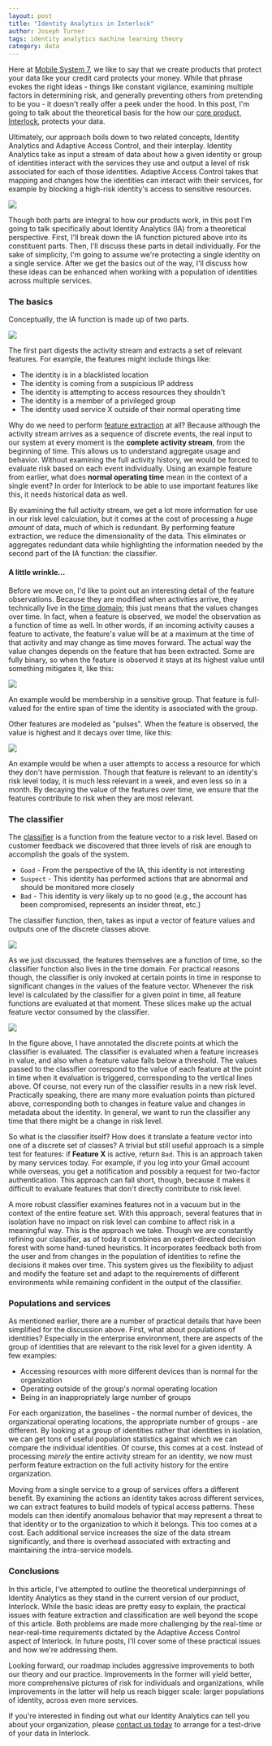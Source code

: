 ```yaml
---
layout: post
title: "Identity Analytics in Interlock"
author: Joseph Turner
tags: identity analytics machine learning theory
category: data
---
```


Here at [Mobile System 7](http://www.mobilesystem7.com/), we like to say that we create products that protect your data like
your credit card protects your money. While that phrase evokes the right
ideas - things like constant vigilance, examining multiple factors in determining risk, and 
generally preventing others from pretending to be you - it doesn't
really offer a peek under the hood. In this post, I'm going to talk
about the theoretical basis for the how our [core product, Interlock](http://www.mobilesystem7.com/interlock/), protects your data.

Ultimately, our approach boils down to two related concepts, Identity Analytics and
Adaptive Access Control, and their interplay. Identity Analytics take as input a stream of data
about how a given identity or group of identities interact with the
services they use and output a level of
risk associated for each of those identities. Adaptive Access Control takes that mapping
and changes how the identities can interact with their services, for
example by blocking a high-risk identity's access to sensitive resources.

<img src='/static/img/overview-ia-aac.png'>

Though both parts are integral to how our products work, in this post I'm going to 
talk specifically about Identity Analytics (IA) from a theoretical perspective. First,
I'll break down the IA function pictured above into its
constituent parts. Then, I'll discuss these parts in detail
individually. For the sake of simplicity, I'm going to assume we're
protecting a single identity on a single service. After we get the basics out of the way,
I'll discuss how these ideas can be enhanced when working with a
population of identities across multiple services.

### The basics

Conceptually, the IA function is made up of two parts.

<img src='/static/img/overview-ia.png'>

The first part digests the activity stream and extracts a set of
relevant features. For example, the features might include things like:

  * The identity is in a blacklisted location
  * The identity is coming from a suspicious IP address
  * The identity is attempting to access resources they shouldn't
  * The identity is a member of a privileged group
  * The identity used service X outside of their normal operating time

Why do we need to perform [feature
extraction](https://en.wikipedia.org/wiki/Feature_extraction) at all?
Because although the activity stream arrives as a sequence of discrete events, the
real input to our system at every moment is the **complete activity
stream**, from the beginning of time. This allows us to
understand aggregate usage and behavior. Without examining the full
activity history, we would be forced to evaluate risk based on each
event individually. Using an example feature from earlier, what does
**normal operating time** mean in the context of a single event? In
order for Interlock to be able to use important features like this, it
needs historical data as well. 

By examining the full activity stream, we get a lot more information for
use in our risk level calculation, but it comes at the cost of
processing a *huge amount* of data, much of which is redundant. By performing
feature extraction, we reduce the dimensionality of the data. This
eliminates or aggregates redundant data while highlighting the
information needed by the second part of the IA function: the classifier.

#### A little wrinkle...

Before we move on, I'd like to point out an interesting detail of the
feature observations. Because they are modified when activities arrive,
they technically live in the [time
domain](http://en.wikipedia.org/wiki/Time_domain); this just means that the values
changes over time. In fact, when a feature is
observed, we model the observation as a function of time as well. In
other words, if an incoming activity causes a feature to activate, the
feature's value will be at a maximum at the time of that activity and
may change as time moves forward. The actual way the
value changes depends on the feature that has been extracted. Some are
fully binary, so when the feature is observed it stays at its highest
value until something mitigates it, like this:

<img src='/static/img/binary-feature.png'>

An example would be membership in a
sensitive group. That feature is full-valued for the entire span of time the identity is associated with the group.

Other features are modeled as "pulses". When the feature is observed,
the value is highest and it decays over time, like this:

<img src='/static/img/pulse-feature.png'>

An example would be when a user attempts to access a resource for which
they don't have permission. Though that feature is relevant to an
identity's risk level today, it is
much less relevant in a week, and even less so in a month. By decaying
the value of the features over time, we ensure that the features
contribute to risk when they are most relevant.

### The classifier

The
[classifier](https://en.wikipedia.org/wiki/Statistical_classification) is a function from the feature vector to a risk level.
Based on customer feedback we
discovered that three levels of risk are enough to accomplish the goals
of the system.

  * `Good` - From the perspective of the IA, this identity is not
    interesting
  * `Suspect` - This identity has performed actions that are abnormal
    and should be monitored more closely
  * `Bad` - This identity is very likely up to no good (e.g., the
    account has been compromised, represents an insider threat, etc.)

The classifier function, then, takes as input a vector of feature values and
outputs one of the discrete classes above.

<img src='/static/img/classifier.png'>

As we just discussed, the features themselves are a function of time, so 
the classifier function also lives in the time domain.
For practical reasons though, the classifier is only invoked
at certain points in time in response to significant changes in the values of the feature vector.
Whenever the risk level is calculated by the classifier for a given point in
time, all feature functions are evaluated at that moment. These slices make up the
actual feature vector consumed by the classifier.

<img src='/static/img/classifier-graphic.png'>

In the figure above, I have annotated the discrete points at which the classifier is
evaluated. The classifier is evaluated when a feature increases in
value, and also when a feature value falls below a threshold. The values
passed to the classifier correspond to the value of each feature at the
point in time when it evaluation is triggered, corresponding to the
vertical lines above. Of course, not every run of the classifier results in a new risk level. 
Practically speaking, there are many more evaluation points than pictured above,
corresponding both to changes in feature value and changes in
metadata about the identity. In general, we want to run the
classifier any time that there might be a change in risk level.

So what is the classifier itself? How does it translate a feature vector
into one of a discrete set of classes? A trivial but still useful approach is a simple test for features:
if **Feature X** is active, return `Bad`. This is an approach taken by many
services today. For example, if you log into your Gmail account while
overseas, you get a notification and possibly a request for two-factor
authentication. This approach can fall short, though, because it makes
it difficult to evaluate features that don't directly contribute to risk
level. 

A more robust classifier examines features not in a
vacuum but in the context of the entire feature set. With this approach,
several features that in isolation have no impact on risk level can combine to affect
risk in a meaningful way. This is the approach we take. Though we are
constantly refining our classifier, as of today it combines an expert-directed decision forest 
with some hand-tuned heuristics. It incorporates feedback both from the
user and from changes in the population of identities to refine the
decisions it makes over time. This system gives us the flexibility to
adjust and modify the feature set and adapt to the requirements of different environments
while remaining confident in the output of the classifier.

### Populations and services

As mentioned earlier, there are a number of practical details that have
been simplified for the discussion above. First, what about populations
of identities? Especially in the enterprise environment, there are
aspects of the group of identities that are relevant to the risk level
for a given identity. A few examples:

  * Accessing resources with more different devices than is normal for
    the organization
  * Operating outside of the group's normal operating location
  * Being in an inappropriately large number of groups

For each organization, the baselines - the normal number of devices, the
organizational operating locations, the appropriate number of groups -
are different. By looking at a group of identities rather that
identities in isolation, we can get tons of useful population statistics
against which we can compare the individual identities. Of course, this
comes at a cost. Instead of processing *merely* the entire activity stream for an
identity, we now must perform feature extraction on the full activity
history for the entire organization.

Moving from a single service to a group of services offers a different
benefit. By examining the actions an identity takes across different
services, we can extract features to build models of typical access
patterns. These models can then identify anomalous behavior that may
represent a threat to that identity or to the organization to which it
belongs. This too comes at a cost. Each additional service increases the size of
the data stream significantly, and there is overhead associated with
extracting and maintaining the intra-service models.

### Conclusions

In this article, I've attempted to outline the theoretical
underpinnings of Identity Analytics as they stand in the current version
of our product, Interlock. While the basic ideas are pretty easy to
explain, the practical issues with feature extraction and classification
are well beyond the scope of this article. Both problems are made more
challenging by the real-time or near-real-time requirements 
dictated by the Adaptive Access Control aspect of Interlock. In future
posts, I'll cover some of these practical issues and how we're addressing them.

Looking forward, our roadmap includes aggressive improvements to
both our theory and our practice. Improvements in the former will yield
better, more comprehensive pictures of risk for individuals and
organizations, while improvements in the latter will help us reach
bigger scale: larger populations of identity, across even more services.

If you're interested in finding out what our Identity Analytics can tell
you about your organization, please [contact us
today](mailto:sales@mobilesystem7.com) to arrange for a test-drive of
your data in Interlock.
